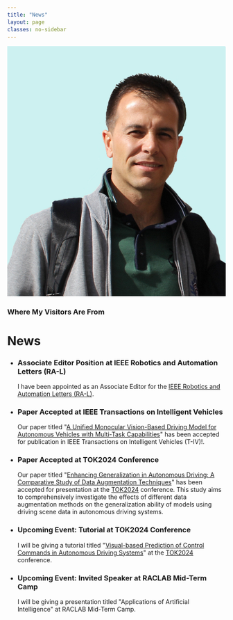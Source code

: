 ```yaml
---
title: "News"
layout: page
classes: no-sidebar
---
```


<!--<img src="/images/SA2.JPG" alt="SA2" style="float: left; width: 300px; margin-left: 15px; margin-right: 30px; margin-bottom: 20px;">-->
<div class="left-sidebar">
  <img src="/images/SA2.JPG" alt="SA2" class="profile-photo">
  <!-- Visitor map widget -->
  <div class="visitor-map">
    <h3>Where My Visitors Are From</h3>
    <script type="text/javascript" id="clustrmaps" src="//clustrmaps.com/map_v2.js?d=7yU4-8nEGjyXwXk3zoRxGmIsJofySGSt3WY9aqUCf20&cl=ffffff&w=a"></script>
  </div>
</div>
  

# News

- ### Associate Editor Position at IEEE Robotics and Automation Letters (RA-L)

  I have been appointed as an Associate Editor for the [IEEE Robotics and Automation Letters (RA-L)](https://www.ieee-ras.org/publications/ra-l).

- ### Paper Accepted at IEEE Transactions on Intelligent Vehicles

  Our paper titled "[A Unified Monocular Vision-Based Driving Model for Autonomous Vehicles with Multi-Task Capabilities]([https://tok2024.ktun.edu.tr](https://ieeexplore.ieee.org/document/10721282))" has been accepted for publication in IEEE Transactions on Intelligent Vehicles (T-IV)!.

- ### Paper Accepted at TOK2024 Conference

  Our paper titled "[Enhancing Generalization in Autonomous Driving: A Comparative Study of Data Augmentation Techniques](https://tok2024.ktun.edu.tr)" has been accepted for presentation at the [TOK2024](https://tok2024.ktun.edu.tr/) conference. This study aims to comprehensively investigate the effects of different data augmentation methods on the generalization ability of models using driving scene data in autonomous driving systems.
  
- ### Upcoming Event: Tutorial at TOK2024 Conference

  I will be giving a tutorial titled "[Visual-based Prediction of Control Commands in Autonomous Driving Systems](https://tok2024.ktun.edu.tr/wp-content/uploads/2024/08/SalimAzak_TOK2024.pdf)" at the [TOK2024](https://tok2024.ktun.edu.tr/) conference.

- ### Upcoming Event: Invited Speaker at RACLAB Mid-Term Camp

  I will be giving a presentation titled "Applications of Artificial Intelligence" at RACLAB Mid-Term Camp.

